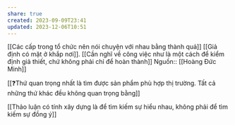 ```yaml
---
share: true
created: 2023-09-09T23:41
updated: 2023-12-06T10:51
---
```

[[Các cấp trong tổ chức nên nói chuyện với nhau bằng thành quả]]
[[Giả định có mặt ở khắp nơi]]. [[Cần nghĩ về công việc như là một cách để kiểm định giả thiết, chứ không phải chỉ để hoàn thành]]
Nguồn:: [[Hoàng Đức Minh]]

[[❓Thứ quan trọng nhất là tìm được sản phẩm phù hợp thị trường. Tất cả những thứ khác đều không quan trọng bằng]]

[[Thảo luận có tính xây dựng là để tìm kiếm sự hiểu nhau, không phải để tìm kiếm sự đồng ý]]